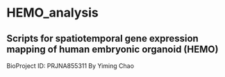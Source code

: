 # HEMO_analysis
## Scripts for spatiotemporal gene expression mapping of human embryonic organoid (HEMO)
BioProject ID: PRJNA855311
By Yiming Chao
